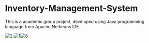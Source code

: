 # Inventory-Management-System
This is a academic group project, developed using Java programming language from Apache Netbeans IDE.

![2](https://user-images.githubusercontent.com/87683353/126260636-c19341ce-8240-4962-bcac-2fc645fc7661.png)
![1](https://user-images.githubusercontent.com/87683353/126260625-5ee850b9-19d5-4f48-b424-300233e46f80.png)![8](https://user-images.githubusercontent.com/87683353/126260695-cc1fdd39-d81f-4ecd-8975-85f384c4f7a2.png)


